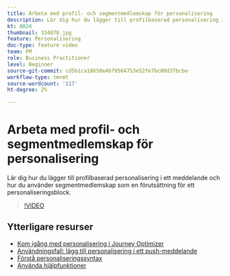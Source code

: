 ```yaml
---
title: Arbeta med profil- och segmentmedlemskap för personalisering
description: Lär dig hur du lägger till profilbaserad personalisering i ett meddelande och hur du använder segmentmedlemskap som en förutsättning för ett personaliseringsblock.
kt: 8024
thumbnail: 334078.jpg
feature: Personalisering
doc-type: feature video
team: PM
role: Business Practitioner
level: Beginner
source-git-commit: cd5b1ca18650e4b79564753e52fe7bc00d37bcbe
workflow-type: tm+mt
source-wordcount: '117'
ht-degree: 2%

---
```



# Arbeta med profil- och segmentmedlemskap för personalisering

Lär dig hur du lägger till profilbaserad personalisering i ett meddelande och hur du använder segmentmedlemskap som en förutsättning för ett personaliseringsblock.

>[!VIDEO](https://video.tv.adobe.com/v/334078?quality=12)

## Ytterligare resurser

* [Kom igång med personalisering i Journey Optimizer](https://experienceleague.adobe.com/docs/journey-optimizer/using/create-messages/personalization/personalize.html)
* [Användningsfall: lägg till personalisering i ett push-meddelande](https://experienceleague.corp.adobe.com/docs/journey-optimizer/using/create-messages/personalization/personalization-use-case.html)
* [Förstå personaliseringssyntax](https://experienceleague.adobe.com/docs/journey-optimizer/using/create-messages/personalization/personalization-syntax.html)
* [Använda hjälpfunktioner](https://experienceleague-review.corp.adobe.com/docs/journey-optimizer/using/create-messages/personalization/functions/functions.html)
